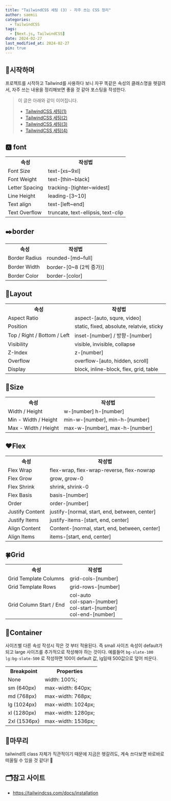```yaml
---
title: "TailwindCSS 세팅 (3) - 자주 쓰는 CSS 정리"
author: saemii
categories:
  - TailwindCSS
tags:
  - [Next.js, TailwindCSS]
date: 2024-02-27
last_modified_at: 2024-02-27
pin: true
---
```


## 📌시작하며

프로젝트를 시작하고 Tailwind를 사용하다 보니 자꾸 똑같은 속성의 클래스명을 헷갈려서, 자주 쓰는 내용을 정리해보면 좋을 것 같아 포스팅을 작성한다.

> 이 글은 아래와 같이 이어집니다.
>
> - [TailwindCSS 세팅(1)](https://saemii-24.github.io/posts/tailwindcss-1/)
> - [TailwindCSS 세팅(2)](https://saemii-24.github.io/posts/tailwindcss-2/)
> - [TailwindCSS 세팅(3)](https://saemii-24.github.io/posts/tailwindcss-3/)
> - [TailwindCSS 세팅(4)](https://saemii-24.github.io/posts/tailwindcss-4/)

## 🅰️ font

<table>
  <tr>
    <th>속성</th>
    <th>작성법</th>
  </tr>
  <tr>
    <td>Font Size</td>
    <td>text-[xs~9xl]</td>
  </tr>
  <tr>
    <td>Font Weight</td>
    <td>text-[thin~black]</td>
  </tr>
  <tr>
    <td>Letter Spacing</td>
    <td>tracking-[tighter~widest]</td>
  </tr>
  <tr>
    <td>Line Height</td>
    <td>leading-[3~10]</td>
  </tr>
  <tr>
    <td>Text align</td>
    <td>text-[left~end]</td>
  </tr>
  <tr>
    <td>Text Overflow</td>
    <td>truncate, text-ellipsis, text-clip</td>
  </tr>
</table>

## ✒️border

<table>
  <tr>
    <th>속성</th>
    <th>작성법</th>
  </tr>
  <tr>
    <td>Border Radius</td>
    <td>rounded-[md~full]</td>
  </tr>
    <tr>
    <td>Border Width</td>
    <td>border-[0~8 (2씩 증가)]</td>
  </tr>
    <tr>
    <td>Border Color</td>
    <td>border-[color]</td>
  </tr>
</table>

## 📐Layout

<table>
  <tr>
    <th>속성</th>
    <th>작성법</th>
  </tr>
  <tr>
    <td>Aspect Ratio</td>
    <td>aspect-[auto, squre, video]</td>
  </tr>
  <tr>
    <td>Position</td>
    <td>static, fixed, absolute, relatvie, sticky</td>
  </tr>
  <tr>
    <td>Top / Right / Bottom / Left</td>
    <td>inset-[number] / 방향-[number]</td>
  </tr>
  <tr>
    <td>Visibility</td>
    <td>visible, invisible, collapse</td>
  </tr>
  <tr>
    <td>Z-Index</td>
    <td>z-[number]</td>
  </tr>
  <tr>
    <td>Overflow</td>
    <td>overflow-[auto, hidden, scroll]</td>
  </tr>
  <tr>
    <td>Display</td>
    <td>block, inline-block, flex, grid, table</td>
  </tr>
</table>

## 🎁Size

<table>
  <tr>
    <th>속성</th>
    <th>작성법</th>
  </tr>
  <tr>
    <td>Width / Height</td>
    <td>w-[number] h-[number]</td>
  </tr>
   <tr>
    <td>Min - Width / Height</td>
    <td>min-w-[number], min-h-[number]</td>
  </tr>
   <tr>
    <td>Max - Width / Height</td>
    <td>max-w-[number], max-h-[number]</td>
  </tr>
</table>

## ❤️Flex

<table>
  <tr>
    <th>속성</th>
    <th>작성법</th>
  </tr>
  <tr>
    <td>Flex Wrap</td>
    <td>flex-wrap, flex-wrap-reverse, flex-nowrap</td>
  </tr>
  <tr>
    <td>Flex Grow</td>
    <td>grow, grow-0</td>
  </tr>
  <tr>
    <td>Flex Shrink</td>
    <td>shrink, shrink-0</td>
  </tr>
  <tr>
    <td>Flex Basis</td>
    <td>basis-[number]</td>
  </tr>
  <tr>
    <td>Order</td>
    <td>order-[number]</td>
  </tr>
  <tr>
    <td>Justify Content</td>
    <td>justify-[normal, start, end, between, center]</td>
  </tr>
  <tr>
    <td>Justify Items</td>
    <td>justify-items-[start, end, center]</td>
  </tr>
  <tr>
    <td>Align Content</td>
    <td>Content-[normal, start, end, between, center]</td>
  </tr>
  <tr>
    <td>Align Items</td>
    <td>items-[start, end, center]</td>
  </tr>
</table>

## 🍀Grid

<table>
  <tr>
    <th>속성</th>
    <th>작성법</th>
  </tr>
  <tr>
    <td>Grid Template Columns</td>
    <td>grid-cols-[number]</td>
  </tr>
  <tr>
    <td>Grid Template Rows</td>
    <td>grid-rows-[number]</td>
  </tr>
  <tr>
    <td>Grid Column Start / End</td>
    <td>col-auto<br/> col-span-[number] <br/>
        col-start-[number]<br/>col-end-[number]
    </td>
  </tr>
</table>

## 💟Container

사이즈별 다른 속성 작성시 작은 것 부터 적용된다. 즉 small 사이즈 속성이 default가 되고 large 사이즈를 추가적으로 작성해야 하는 것이다. 예를들어 `bg-slate-100 lg:bg-slate-500` 로 작성하면 100이 default 값, lg일때 500값으로 덮어 씌운다.

<table>
  <tr>
    <th>Breakpoint</th>
    <th>Properties</th>
  </tr>
  <tr>
    <td>None</td>
    <td>width: 100%;</td>
  </tr>
  <tr>
    <td>sm (640px)</td>
    <td>max-width: 640px;</td>
  </tr>
  <tr>
    <td>md (768px)</td>
    <td>max-width: 768px;</td>
  </tr>
  <tr>
    <td>lg (1024px)</td>
    <td>max-width: 1024px;</td>
  </tr>
  <tr>
    <td>xl (1280px)</td>
    <td>max-width: 1280px;</td>
  </tr>
  <tr>
    <td>2xl (1536px)</td>
    <td>max-width: 1536px;</td>
  </tr>
</table>

## 📩마무리

tailwind의 class 자체가 직관적이기 때문에 지금은 헷갈려도, 계속 쓰다보면 바로바로 떠올릴 수 있을 것 같다! 🥰

## 🗂️참고 사이트

- <https://tailwindcss.com/docs/installation>
